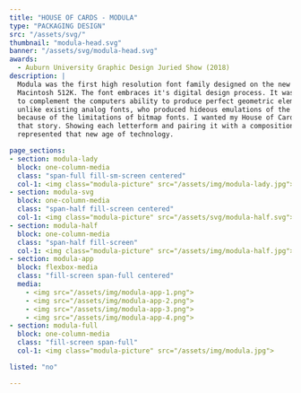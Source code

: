 ```yaml
---
title: "HOUSE OF CARDS - MODULA"
type: "PACKAGING DESIGN"
src: "/assets/svg/"
thumbnail: "modula-head.svg"
banner: "/assets/svg/modula-head.svg"
awards:
  - Auburn University Graphic Design Juried Show (2018)
description: |
  Modula was the first high resolution font family designed on the new Apple
  Macintosh 512K. The font embraces it's digital design process. It was designed
  to complement the computers ability to produce perfect geometric elements
  unlike existing analog fonts, who produced hideous emulations of the original
  because of the limitations of bitmap fonts. I wanted my House of Cards to tell
  that story. Showing each letterform and pairing it with a composition that
  represented that new age of technology.

page_sections:
- section: modula-lady
  block: one-column-media
  class: "span-full fill-sm-screen centered"
  col-1: <img class="modula-picture" src="/assets/img/modula-lady.jpg">
- section: modula-svg
  block: one-column-media
  class: "span-half fill-screen centered"
  col-1: <img class="modula-picture" src="/assets/svg/modula-half.svg">
- section: modula-half
  block: one-column-media
  class: "span-half fill-screen"
  col-1: <img class="modula-picture" src="/assets/img/modula-half.jpg">
- section: modula-app
  block: flexbox-media
  class: "fill-screen span-full centered"
  media:
    - <img src="/assets/img/modula-app-1.png">
    - <img src="/assets/img/modula-app-2.png">
    - <img src="/assets/img/modula-app-3.png">
    - <img src="/assets/img/modula-app-4.png">
- section: modula-full
  block: one-column-media
  class: "fill-screen span-full"
  col-1: <img class="modula-picture" src="/assets/img/modula.jpg">

listed: "no"

---
```

